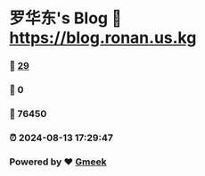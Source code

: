 # 罗华东's Blog :link: https://blog.ronan.us.kg 
### :page_facing_up: [29](https://blog.ronan.us.kg/tag.html) 
### :speech_balloon: 0 
### :hibiscus: 76450 
### :alarm_clock: 2024-08-13 17:29:47 
### Powered by :heart: [Gmeek](https://github.com/Meekdai/Gmeek)
